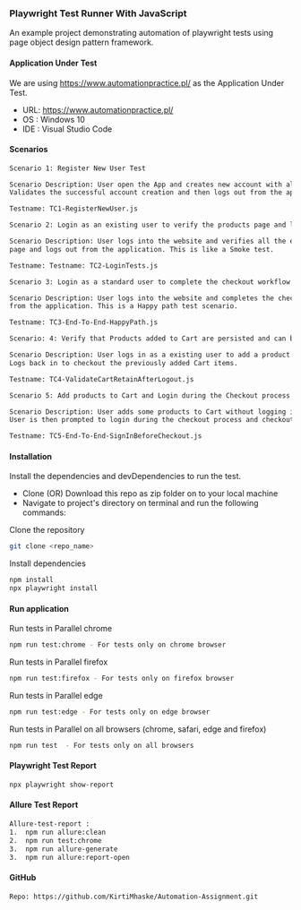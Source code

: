 ### Playwright Test Runner With JavaScript

An example project demonstrating automation of playwright tests using page object design pattern framework.

#### Application Under Test

We are using https://www.automationpractice.pl/ as the Application Under Test. 

- URL: https://www.automationpractice.pl/ 
- OS : Windows 10 
- IDE : Visual Studio Code
 
#### Scenarios

```bash
Scenario 1: Register New User Test

Scenario Description: User open the App and creates new account with all valid field values.
Validates the successful account creation and then logs out from the application. This is like a Smoke test.

Testname: TC1-RegisterNewUser.js
```
 
```bash
Scenario 2: Login as an existing user to verify the products page and logout from the application

Scenario Description: User logs into the website and verifies all the elements on the products
page and logs out from the application. This is like a Smoke test.

Testname: Testname: TC2-LoginTests.js
```
 
 
```bash
Scenario 3: Login as a standard user to complete the checkout workflow

Scenario Description: User logs into the website and completes the checkout workflow and logs out
from the application. This is a Happy path test scenario.

Testname: TC3-End-To-End-HappyPath.js
```

```bash
Scenario: 4: Verify that Products added to Cart are persisted and can be checkout later on.

Scenario Description: User logs in as a existing user to add a product item in Cart and then logs out.
Logs back in to checkout the previously added Cart items.

Testname: TC4-ValidateCartRetainAfterLogout.js
```

```bash 
Scenario 5: Add products to Cart and Login during the Checkout process

Scenario Description: User adds some products to Cart without logging into an App and starts thecheckout proccess.
User is then prompted to login during the checkout process and checkout process completes after login.

Testname: TC5-End-To-End-SignInBeforeCheckout.js
```


#### Installation

Install the dependencies and devDependencies to run the test.

- Clone (OR) Download this repo as zip folder on to your local machine
- Navigate to project's directory on terminal and run the following commands:

Clone the repository

```bash
git clone <repo_name>
```

Install dependencies

```bash
npm install
npx playwright install
```

#### Run application

Run tests in Parallel chrome

```bash
npm run test:chrome - For tests only on chrome browser
```

Run tests in Parallel firefox

```bash
npm run test:firefox - For tests only on firefox browser
```


Run tests in Parallel edge

```bash
npm run test:edge - For tests only on edge browser
```

Run tests in Parallel on all browsers (chrome, safari, edge and firefox)

```bash
npm run test  - For tests only on all browsers
```

#### Playwright Test Report 

```bash
npx playwright show-report
```

#### Allure Test Report

```bash
Allure-test-report :
1.	npm run allure:clean
2.	npm run test:chrome
3.	npm run allure-generate
3.	npm run allure:report-open
```

#### GitHub

```bash
Repo: https://github.com/KirtiMhaske/Automation-Assignment.git

```
